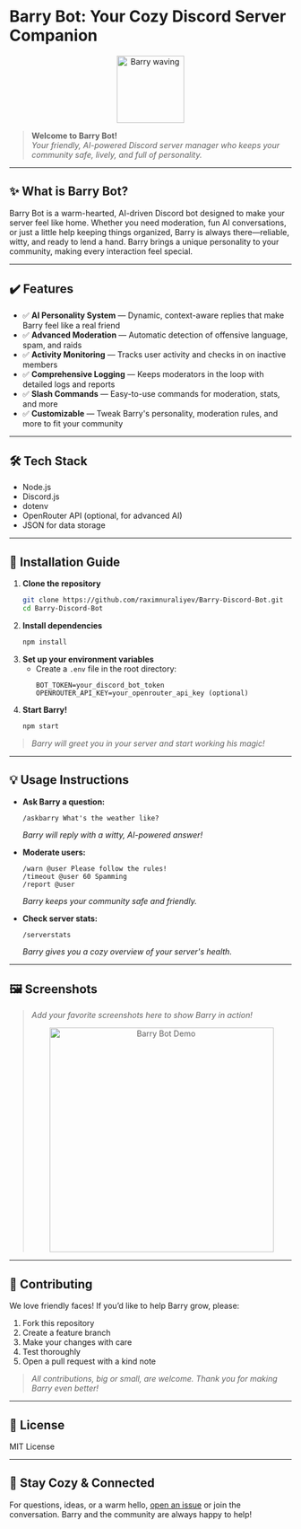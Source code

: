 # Barry Bot: Your Cozy Discord Server Companion

<p align="center">
  <img src="https://media.giphy.com/media/3o7aD2saalBwwftBIY/giphy.gif" alt="Barry waving" width="120"/>
</p>

> <b>Welcome to Barry Bot!</b> <br>
> <i>Your friendly, AI-powered Discord server manager who keeps your community safe, lively, and full of personality.</i>

---

## ✨ What is Barry Bot?

Barry Bot is a warm-hearted, AI-driven Discord bot designed to make your server feel like home. Whether you need moderation, fun AI conversations, or just a little help keeping things organized, Barry is always there—reliable, witty, and ready to lend a hand. Barry brings a unique personality to your community, making every interaction feel special.

---

## ✔️ Features

- ✅ **AI Personality System** — Dynamic, context-aware replies that make Barry feel like a real friend
- ✅ **Advanced Moderation** — Automatic detection of offensive language, spam, and raids
- ✅ **Activity Monitoring** — Tracks user activity and checks in on inactive members
- ✅ **Comprehensive Logging** — Keeps moderators in the loop with detailed logs and reports
- ✅ **Slash Commands** — Easy-to-use commands for moderation, stats, and more
- ✅ **Customizable** — Tweak Barry's personality, moderation rules, and more to fit your community

---

## 🛠️ Tech Stack

- Node.js
- Discord.js
- dotenv
- OpenRouter API (optional, for advanced AI)
- JSON for data storage

---

## 🚀 Installation Guide

1. **Clone the repository**
   ```bash
   git clone https://github.com/raximnuraliyev/Barry-Discord-Bot.git
   cd Barry-Discord-Bot
   ```
2. **Install dependencies**
   ```bash
   npm install
   ```
3. **Set up your environment variables**
   - Create a `.env` file in the root directory:
     ```env
     BOT_TOKEN=your_discord_bot_token
     OPENROUTER_API_KEY=your_openrouter_api_key (optional)
     ```
4. **Start Barry!**
   ```bash
   npm start
   ```

> _Barry will greet you in your server and start working his magic!_

---

## 💡 Usage Instructions

- **Ask Barry a question:**
  ```
  /askbarry What's the weather like?
  ```
  _Barry will reply with a witty, AI-powered answer!_

- **Moderate users:**
  ```
  /warn @user Please follow the rules!
  /timeout @user 60 Spamming
  /report @user
  ```
  _Barry keeps your community safe and friendly._

- **Check server stats:**
  ```
  /serverstats
  ```
  _Barry gives you a cozy overview of your server's health._

---

## 🖼️ Screenshots

> _Add your favorite screenshots here to show Barry in action!_
>
> <p align="center">
>   <img src="screenshots/barry-bot-demo.png" alt="Barry Bot Demo" width="400"/>
> </p>

---

## 🤗 Contributing

We love friendly faces! If you’d like to help Barry grow, please:

1. Fork this repository
2. Create a feature branch
3. Make your changes with care
4. Test thoroughly
5. Open a pull request with a kind note

> _All contributions, big or small, are welcome. Thank you for making Barry even better!_

---

## 📄 License

MIT License

---

## 🌱 Stay Cozy & Connected

For questions, ideas, or a warm hello, [open an issue](https://github.com/raximnuraliyev/Barry-Discord-Bot/issues) or join the conversation. Barry and the community are always happy to help!